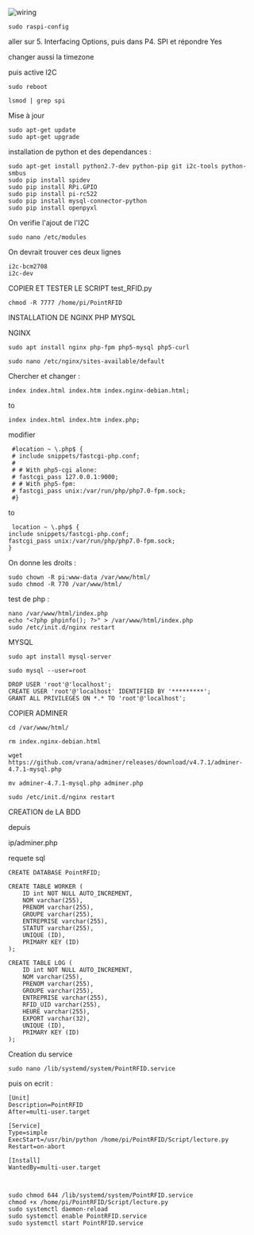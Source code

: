 ![wiring](https://image.noelshack.com/fichiers/2019/07/2/1550010478-wiring.jpg)

    sudo raspi-config

aller sur 5. Interfacing Options, puis dans P4. SPI et répondre Yes 

changer aussi la timezone


puis active I2C

    sudo reboot
    
    lsmod | grep spi

Mise à jour 

    sudo apt-get update
    sudo apt-get upgrade

installation de python et des dependances :

    sudo apt-get install python2.7-dev python-pip git i2c-tools python-smbus 
    sudo pip install spidev
    sudo pip install RPi.GPIO
    sudo pip install pi-rc522
    sudo pip install mysql-connector-python
    sudo pip install openpyxl
On verifie l'ajout de l'I2C

    sudo nano /etc/modules
On devrait trouver ces deux lignes 

    i2c-bcm2708
    i2c-dev

COPIER ET TESTER LE SCRIPT test_RFID.py

    chmod -R 7777 /home/pi/PointRFID


INSTALLATION DE NGINX PHP MYSQL

NGINX

    sudo apt install nginx php-fpm php5-mysql php5-curl
    
    sudo nano /etc/nginx/sites-available/default
Chercher et changer :

	index index.html index.htm index.nginx-debian.html;
to

	index index.html index.htm index.php;

modifier 

	 #location ~ \.php$ {
	 # include snippets/fastcgi-php.conf;
	 #
	 # # With php5-cgi alone:
	 # fastcgi_pass 127.0.0.1:9000;
	 # # With php5-fpm:
	 # fastcgi_pass unix:/var/run/php/php7.0-fpm.sock;
	 #}
to

	 location ~ \.php$ {
 	include snippets/fastcgi-php.conf;
 	fastcgi_pass unix:/var/run/php/php7.0-fpm.sock;
 	}

On donne les droits :

    sudo chown -R pi:www-data /var/www/html/
    sudo chmod -R 770 /var/www/html/
 test de php :
 

    nano /var/www/html/index.php
    echo "<?php phpinfo(); ?>" > /var/www/html/index.php
    sudo /etc/init.d/nginx restart

MYSQL

    sudo apt install mysql-server
    
    sudo mysql --user=root

    DROP USER 'root'@'localhost';
    CREATE USER 'root'@'localhost' IDENTIFIED BY '*********';
    GRANT ALL PRIVILEGES ON *.* TO 'root'@'localhost';


COPIER ADMINER

    cd /var/www/html/
    
    rm index.nginx-debian.html
    
    wget https://github.com/vrana/adminer/releases/download/v4.7.1/adminer-4.7.1-mysql.php
    
    mv adminer-4.7.1-mysql.php adminer.php
    
    sudo /etc/init.d/nginx restart


CREATION de LA BDD

depuis 

ip/adminer.php

requete sql 

    CREATE DATABASE PointRFID;
    
    CREATE TABLE WORKER (
        ID int NOT NULL AUTO_INCREMENT,
        NOM varchar(255),
        PRENOM varchar(255),
        GROUPE varchar(255),
        ENTREPRISE varchar(255),
        STATUT varchar(255),
        UNIQUE (ID),
        PRIMARY KEY (ID)
    );
    
    CREATE TABLE LOG (
        ID int NOT NULL AUTO_INCREMENT,
        NOM varchar(255),
        PRENOM varchar(255),
        GROUPE varchar(255),
        ENTREPRISE varchar(255),
        RFID_UID varchar(255),
        HEURE varchar(255),
        EXPORT varchar(32),
        UNIQUE (ID),
        PRIMARY KEY (ID)
    );

Creation du service 

    sudo nano /lib/systemd/system/PointRFID.service
puis on ecrit :

    [Unit] 
    Description=PointRFID
    After=multi-user.target 
    
    [Service] 
    Type=simple 
    ExecStart=/usr/bin/python /home/pi/PointRFID/Script/lecture.py 
    Restart=on-abort 
    
    [Install] 
    WantedBy=multi-user.target



    sudo chmod 644 /lib/systemd/system/PointRFID.service
    chmod +x /home/pi/PointRFID/Script/lecture.py 
    sudo systemctl daemon-reload 
    sudo systemctl enable PointRFID.service
    sudo systemctl start PointRFID.service


